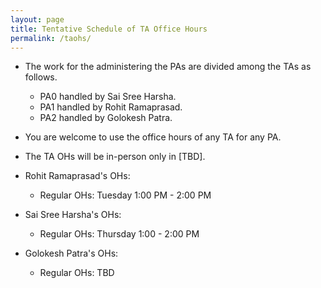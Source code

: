 ```yaml
---
layout: page
title: Tentative Schedule of TA Office Hours
permalink: /taohs/
---
```


- The work for the administering the PAs are divided among the TAs as follows.
    - PA0 handled by Sai Sree Harsha.
    - PA1 handled by Rohit Ramaprasad.
    - PA2 handled by Golokesh Patra.

- You are welcome to use the office hours of any TA for any PA.

- The TA OHs will be in-person only in [TBD].

- Rohit Ramaprasad's OHs:
    - Regular OHs: Tuesday 1:00 PM - 2:00 PM
    <!-- - Extra in PA0 & PA1 interval: 11:00am-1:00pm on TBD, 4:30-6:30pm on TBD, and TBD, 12:30-2:30pm on TBD -->

- Sai Sree Harsha's OHs:
    - Regular OHs: Thursday 1:00 - 2:00 PM
    <!-- - Extra in PA2 interval: 9-11am on TBD and TBD, 10am-12pm on TBD, 9-11am on TBD -->

- Golokesh Patra's OHs:
    - Regular OHs: TBD
    <!-- - Extra in PA2 interval: 9-11am on TBD and TBD, 10am-12pm on TBD, 9-11am on TBD -->

